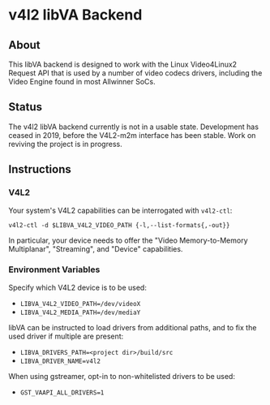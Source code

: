 # v4l2 libVA Backend

## About

This libVA backend is designed to work with the Linux Video4Linux2 Request API that is used by a number of video codecs drivers, including the Video Engine found in most Allwinner SoCs.

## Status

The v4l2 libVA backend  currently is not in a usable state.
Development has ceased in 2019, before the V4L2-m2m interface has been stable.
Work on reviving the project is in progress. 

## Instructions

### V4L2
Your system's V4L2 capabilities can be interrogated with `v4l2-ctl`:
```
v4l2-ctl -d $LIBVA_V4L2_VIDEO_PATH {-l,--list-formats{,-out}}
```
In particular, your device needs to offer the "Video Memory-to-Memory Multiplanar", "Streaming", and "Device" capabilities.

### Environment Variables
Specify which V4L2 device is to be used:
- `LIBVA_V4L2_VIDEO_PATH=/dev/videoX`
- `LIBVA_V4L2_MEDIA_PATH=/dev/mediaY`

libVA can be instructed to load drivers from additional paths, and to fix the used driver if multiple are present:
- `LIBVA_DRIVERS_PATH=<project dir>/build/src`
- `LIBVA_DRIVER_NAME=v4l2`

When using gstreamer, opt-in to non-whitelisted drivers to be used:
- `GST_VAAPI_ALL_DRIVERS=1`
